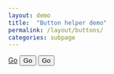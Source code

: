 ```yaml
---
layout: demo
title:  "Button helper demo"
permalink: /layout/buttons/
categories: subpage
---
```

<div class="board theme-light">
  <div class="toolbar">
    <a href="#" class="btn">Go</a>
    <input type="submit" value="Go" class="btn">
    <button class="btn">Go</button>
  </div>
</div>
